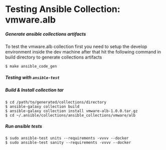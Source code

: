 # Testing Ansible Collection: vmware.alb

##### Generate ansible collections artifacts
To test the vmware.alb collection first you need to setup the develop environment inside the dev machine
after that hit the following command in build directory to generate collections artifacts

```
$ make ansible_code_gen
```


##### Testing with `ansible-test`

##### Build & Install collection tar

```
$ cd /path/to/generated/collections/directory
$ ansible-galaxy collection build
$ ansible-galaxy collection install vmware-alb-1.0.0.tar.gz
$ cd ~/.ansible/collections/ansible_collections/vmware/alb
```
##### Run ansible tests

```
$ sudo ansible-test units --requirements -vvvv --docker
$ sudo ansible-test sanity --requirements -vvvv --docker
